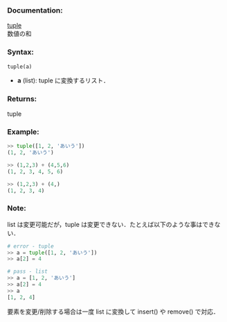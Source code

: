 ### Documentation:

[tuple](https://docs.python.org/ja/3/library/functions.html#func-tuple)  
数値の和

### Syntax:

```tuple(a)```

- **a** (list): tuple に変換するリスト．

### Returns:

tuple

### Example: 

```python
>> tuple([1, 2, 'あいう'])
(1, 2, 'あいう')

>> (1,2,3) + (4,5,6)
(1, 2, 3, 4, 5, 6)

>> (1,2,3) + (4,)
(1, 2, 3, 4)

```

### Note:
list は変更可能だが，tuple は変更できない．たとえば以下のような事はできない．

```python
# error - tuple
>> a = tuple([1, 2, 'あいう'])
>> a[2] = 4

# pass - list
>> a = [1, 2, 'あいう']
>> a[2] = 4
>> a
[1, 2, 4]
```

要素を変更/削除する場合は一度 list に変換して insert() や remove() で対応．
